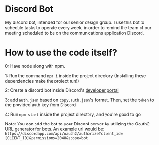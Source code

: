 # Discord Bot
My discord bot, intended for our senior design group. I use this bot to schedule tasks to operate every week, in order to remind the team of our meeting scheduled to be on the communications application Discord.

# How to use the code itself?

0: Have node along with npm. 

1: Run the command `npm i` inside the project directory (Installing these dependencies make the project run!)

2: Create a discord bot inside Discord's [developer portal](https://discordapp.com/developers/applications/)

3: add `auth.json` based on `copy.auth.json`'s format. Then, set the `token` to the provided auth key from Discord

4: Run `npm start` inside the project directory, and you're good to go!

Note: You can add the bot to your Discord server by utilizing the Oauth2 URL generator for bots. An example url would be:
`https://discordapp.com/api/oauth2/authorize?client_id=[CLIENT_ID]&permissions=2048&scope=bot`
